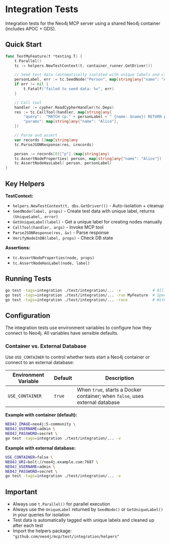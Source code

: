 # Integration Tests

Integration tests for the Neo4j MCP server using a shared Neo4j container (includes APOC + GDS).

## Quick Start

```go
func TestMyFeature(t *testing.T) {
    t.Parallel()
    tc := helpers.NewTestContext(t, container_runner.GetDriver())

    // Seed test data (automatically isolated with unique labels and cleaned up)
    personLabel, err := tc.SeedNode("Person", map[string]any{"name": "Alice"})
    if err != nil {
        t.Fatalf("failed to seed data: %v", err)
    }

    // Call tool
    handler := cypher.ReadCypherHandler(tc.Deps)
    res := tc.CallTool(handler, map[string]any{
        "query":  "MATCH (p:" + personLabel + " {name: $name}) RETURN p",
        "params": map[string]any{"name": "Alice"},
    })

    // Parse and assert
    var records []map[string]any
    tc.ParseJSONResponse(res, &records)

    person := records[0]["p"].(map[string]any)
    tc.AssertNodeProperties( person, map[string]any{"name": "Alice"})
    tc.AssertNodeHasLabel( person, personLabel)
}
```

## Key Helpers

**TestContext:**

- `helpers.NewTestContext(t, dbs.GetDriver())` - Auto-isolation + cleanup
- `SeedNode(label, props)` - Create test data with unique label, returns `(UniqueLabel, error)`
- `GetUniqueLabel(label)` - Get a unique label for creating nodes manually
- `CallTool(handler, args)` - Invoke MCP tool
- `ParseJSONResponse(res, &v)` - Parse response
- `VerifyNodeInDB(label, props)` - Check DB state

**Assertions:**

- `tc.AssertNodeProperties(node, props)`
- `tc.AssertNodeHasLabel(node, label)`

## Running Tests

```bash
go test -tags=integration ./test/integration/... -v              # All tests
go test -tags=integration ./test/integration/... -run MyFeature  # Specific test
go test -tags=integration ./test/integration/... -race           # With race detection
```

## Configuration

The integration tests use environment variables to configure how they connect to Neo4j. All variables have sensible defaults.

### Container vs. External Database

Use `USE_CONTAINER` to control whether tests start a Neo4j container or connect to an external database:

| Environment Variable | Default | Description                                                                  |
| -------------------- | ------- | ---------------------------------------------------------------------------- |
| `USE_CONTAINER`      | `true`  | When `true`, starts a Docker container; when `false`, uses external database |

**Example with container (default):**

```bash
NEO4J_IMAGE=neo4j:5-community \
NEO4J_USERNAME=admin \
NEO4J_PASSWORD=secret \
go test -tags=integration ./test/integration/... -v
```

**Example with external database:**

```bash
USE_CONTAINER=false \
NEO4J_URI=bolt://neo4j.example.com:7687 \
NEO4J_USERNAME=admin \
NEO4J_PASSWORD=secret \
go test -tags=integration ./test/integration/... -v
```

## Important

- Always use `t.Parallel()` for parallel execution
- Always use the `UniqueLabel` returned by `SeedNode()` or `GetUniqueLabel()` in your queries for isolation
- Test data is automatically tagged with unique labels and cleaned up after each test
- Import the helpers package: `"github.com/neo4j/mcp/test/integration/helpers"`
